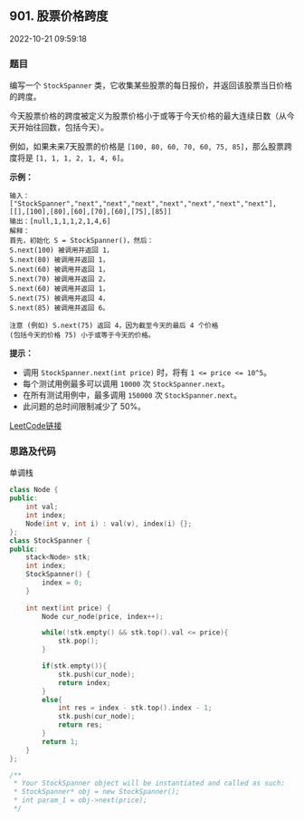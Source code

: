 ## 901. 股票价格跨度

2022-10-21 09:59:18

### 题目

编写一个 ``StockSpanner`` 类，它收集某些股票的每日报价，并返回该股票当日价格的跨度。

今天股票价格的跨度被定义为股票价格小于或等于今天价格的最大连续日数（从今天开始往回数，包括今天）。

例如，如果未来7天股票的价格是 ``[100, 80, 60, 70, 60, 75, 85]``，那么股票跨度将是 ``[1, 1, 1, 2, 1, 4, 6]``。



**示例：**

```
输入：["StockSpanner","next","next","next","next","next","next","next"], [[],[100],[80],[60],[70],[60],[75],[85]]
输出：[null,1,1,1,2,1,4,6]
解释：
首先，初始化 S = StockSpanner()，然后：
S.next(100) 被调用并返回 1，
S.next(80) 被调用并返回 1，
S.next(60) 被调用并返回 1，
S.next(70) 被调用并返回 2，
S.next(60) 被调用并返回 1，
S.next(75) 被调用并返回 4，
S.next(85) 被调用并返回 6。

注意 (例如) S.next(75) 返回 4，因为截至今天的最后 4 个价格
(包括今天的价格 75) 小于或等于今天的价格。
```



**提示：**


- 调用 ``StockSpanner.next(int price)`` 时，将有 ``1 <= price <= 10^5``。
- 每个测试用例最多可以调用  ``10000`` 次 ``StockSpanner.next``。
- 在所有测试用例中，最多调用 ``150000`` 次 ``StockSpanner.next``。
- 此问题的总时间限制减少了 50%。



[LeetCode链接](https://leetcode-cn.com/problems/online-stock-span/)

### 思路及代码

单调栈

```cpp
class Node {
public:
    int val;
    int index;
    Node(int v, int i) : val(v), index(i) {};
};
class StockSpanner {
public:
    stack<Node> stk;
    int index;
    StockSpanner() {
        index = 0;
    }
    
    int next(int price) {
        Node cur_node(price, index++);

        while(!stk.empty() && stk.top().val <= price){
            stk.pop();
        }

        if(stk.empty()){
            stk.push(cur_node);
            return index;
        }
        else{
            int res = index - stk.top().index - 1;
            stk.push(cur_node);
            return res;
        }
        return 1;
    }
};

/**
 * Your StockSpanner object will be instantiated and called as such:
 * StockSpanner* obj = new StockSpanner();
 * int param_1 = obj->next(price);
 */
```